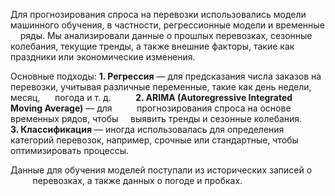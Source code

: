 Для прогнозирования спроса на перевозки использовались модели   машинного обучения, в частности, регрессионные модели и временные     ряды. Мы анализировали данные о прошлых перевозках, сезонные     колебания, текущие тренды, а также внешние факторы, такие как    праздники или экономические изменения.

Основные подходы:
	**1. Регрессия** — для предсказания числа заказов на перевозки, учитывая различные переменные, такие как день недели, месяц,      погода и т. д.
         **2. ARIMA (Autoregressive Integrated Moving Average)** — для          прогнозирования спроса на основе временных рядов, чтобы     выявить тренды и сезонные колебания.
         **3. Классификация** — иногда использовалась для определения         категорий перевозок, например, срочные или стандартные, чтобы    оптимизировать процессы.

Данные для обучения моделей поступали из исторических записей о          перевозках, а также данных о погоде и пробках.